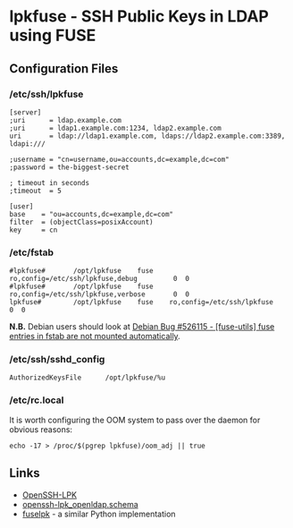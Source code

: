 # lpkfuse - SSH Public Keys in LDAP using FUSE

## Configuration Files

### /etc/ssh/lpkfuse
    
    [server]
    ;uri      = ldap.example.com
    ;uri      = ldap1.example.com:1234, ldap2.example.com
    uri       = ldap://ldap1.example.com, ldaps://ldap2.example.com:3389, ldapi:///
    
    ;username = "cn=username,ou=accounts,dc=example,dc=com"
    ;password = the-biggest-secret
    
    ; timeout in seconds
    ;timeout  = 5
    
    [user]
    base    = "ou=accounts,dc=example,dc=com"
    filter  = (objectClass=posixAccount)
    key     = cn

### /etc/fstab
    
    #lpkfuse#       /opt/lpkfuse    fuse    ro,config=/etc/ssh/lpkfuse,debug         0  0
    #lpkfuse#       /opt/lpkfuse    fuse    ro,config=/etc/ssh/lpkfuse,verbose       0  0
    lpkfuse#        /opt/lpkfuse    fuse    ro,config=/etc/ssh/lpkfuse               0  0

**N.B.** Debian users should look at [Debian Bug #526115 - [fuse-utils] fuse entries in fstab are not mounted automatically](http://bugs.debian.org/cgi-bin/bugreport.cgi?bug=526115).

### /etc/ssh/sshd_config
    
    AuthorizedKeysFile      /opt/lpkfuse/%u

### /etc/rc.local

It is worth configuring the OOM system to pass over the daemon for obvious reasons:
    
    echo -17 > /proc/$(pgrep lpkfuse)/oom_adj || true

## Links

 * [OpenSSH-LPK](http://code.google.com/p/openssh-lpk/)
 * [openssh-lpk_openldap.schema](http://openssh-lpk.googlecode.com/files/openssh-lpk_openldap.schema)
 * [fuselpk](http://pypi.python.org/pypi/fuselpk/) - a similar Python implementation
